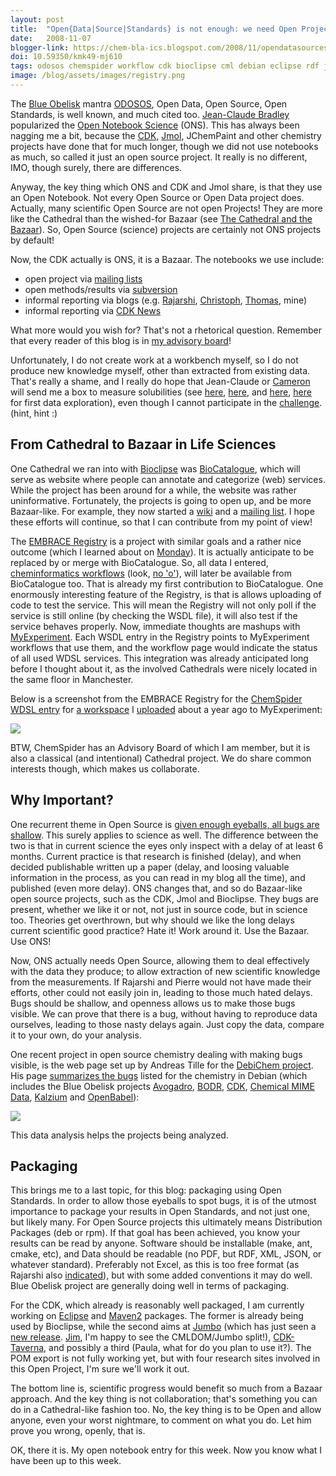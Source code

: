 ```yaml
---
layout: post
title:  "Open{Data|Source|Standards} is not enough: we need Open Projects"
date:   2008-11-07
blogger-link: https://chem-bla-ics.blogspot.com/2008/11/opendatasourcestandards-is-not-enough.html
doi: 10.59350/kmk49-mj610
tags: odosos chemspider workflow cdk bioclipse cml debian eclipse rdf jmol blue-obelisk
image: /blog/assets/images/registry.png
---
```


The [Blue Obelisk](http://blueobelisk.sourceforge.net/wiki/Main_Page) mantra [ODOSOS](http://blueobelisk.sourceforge.net/wiki/ODOSOS),
Open Data, Open Source, Open Standards, is well known, and much cited too. [Jean-Claude Bradley](http://usefulchem.blogspot.com/)
popularized the [Open Notebook Science](http://en.wikipedia.org/wiki/Open_Notebook_Science) (ONS). This has always been nagging me a bit,
because the [CDK](http://cdk.sf.net/), [Jmol](http://www.jmol.org/), JChemPaint and other chemistry projects have done that for much
longer, though we did not use notebooks as much, so called it just an open source project. It really is no different, IMO, though
surely, there are differences.

Anyway, the key thing which ONS and CDK and Jmol share, is that they use an Open Notebook. Not every Open Source or Open Data project does.
Actually, many scientific Open Source are not open Projects! They are more like the Cathedral than the wished-for Bazaar (see
[The Cathedral and the Bazaar](http://en.wikipedia.org/wiki/The_Cathedral_and_the_Bazaar)). So, Open Source (science) projects are certainly not ONS projects by default!

Now, the CDK actually is ONS, it is a Bazaar. The notebooks we use include:

* open project via [mailing lists](https://sourceforge.net/mail/?group_id=20024)
* open methods/results via [subversion](https://sourceforge.net/svn/?group_id=20024)
* informal reporting via blogs (e.g. [Rajarshi](http://rguha.wordpress.com/), [Christoph](http://www.steinbeck-molecular.de/steinblog/), [Thomas](http://cdktaverna.wordpress.com/), mine)
* informal reporting via [CDK News](http://www.cdknews.org/)

What more would you wish for? That's not a rhetorical question. Remember that every reader of this blog is in
[my advisory board](http://chem-bla-ics.blogspot.com/2007/11/be-in-my-advisory-board-1-being-good.html)!

Unfortunately, I do not create work at a workbench myself, so I do not produce new knowledge myself, other than extracted from existing
data. That's really a shame, and I really do hope that Jean-Claude or [Cameron](http://blog.openwetware.org/scienceintheopen) will send
me a box to measure solubilities (see [here](http://usefulchem.blogspot.com/2008/10/rdf-triples-for-open-notebook-science.html),
[here](http://usefulchem.blogspot.com/2008/11/ons-solubility-web-query.html), and
[here](http://anybody.cephb.fr/perso/lindenb/tmp/jcbradley.rdf),
[here](http://rguha.wordpress.com/2008/11/06/solubility-queries-and-the-google-visualization-api/) for first data exploration),
even though I cannot participate in the [challenge](http://usefulchem.blogspot.com/2008/11/submeta-open-notebook-science-awards.html).
(hint, hint :)

## From Cathedral to Bazaar in Life Sciences

One Cathedral we ran into with [Bioclipse](http://www.bioclipse.net/) was [BioCatalogue](http://www.biocatalogue.org/),
which will serve as website where people can annotate and categorize (web) services. While the project has been around for a while, the
website was rather uninformative. Fortunately, the projects is going to open up, and be more Bazaar-like. For example, they
now started a [wiki](http://www.biocatalogue.org/wiki) and a
[mailing list](http://listserv.manchester.ac.uk/cgi-bin/wa?SUBED1=biocatalogue-friends&A=1). I hope these efforts will continue,
so that I can contribute from my point of view!

The [EMBRACE Registry](http://embraceregistry.net/) is a project with similar goals and a rather nice outcome (which I learned about on
[Monday](http://chem-bla-ics.blogspot.com/2008/11/embrace-workshop-in-uppsala.html)). It is actually anticipate to be replaced by or merge
with BioCatalogue. So, all data I entered, [cheminformatics workflows](http://prints.cs.man.ac.uk:8081/category/tags/cheminformatics)
(look, [no 'o'](http://chem-bla-ics.blogspot.com/2008/10/chemoinformatics-p0wned-by.html)), will later be available from BioCatalogue too.
That is already my first contribution to BioCatalogue. One enormously interesting feature of the Registry, is that is allows uploading of
code to test the service. This will mean the Registry will not only poll if the service is still online (by checking the WSDL file), it
will also test if the service behaves properly. Now, immediate thoughts are mashups with [MyExperiment](http://www.myexperiment.org/).
Each WSDL entry in the Registry points to MyExperiment workflows that use them, and the workflow page would indicate the status of all
used WDSL services. This integration was already anticipated long before I thought about it, as the involved Cathedrals were nicely
located in the same floor in Manchester.

Below is a screenshot from the EMBRACE Registry for the [ChemSpider](http://www.chemspider.com/)
[WDSL entry](http://prints.cs.man.ac.uk:8081/service/massspecapi) for [a workspace](http://www.myexperiment.org/workflows/97)
I [uploaded](http://chem-bla-ics.blogspot.com/2007/11/metabolomics-workflows-in-taverna.html) about a year ago to MyExperiment:

![](/blog/assets/images/registry.png)

BTW, ChemSpider has an Advisory Board of which I am member, but it is also a classical (and intentional) Cathedral project. We do share common interests though, which makes us collaborate.

## Why Important?

One recurrent theme in Open Source is [given enough eyeballs, all bugs are shallow](http://en.wikipedia.org/wiki/Given_enough_eyeballs).
This surely applies to science as well. The difference between the two is that in current science the eyes only inspect with a delay of at
least 6 months. Current practice is that research is finished (delay), and when decided publishable written up a paper (delay, and loosing
valuable information in the process, as you can read in my blog all the time), and published (even more delay). ONS changes that, and so do
Bazaar-like open source projects, such as the CDK, Jmol and Bioclipse. They bugs are present, whether we like it or not, not just in source
code, but in science too. Theories get overthrown, but why should we like the long delays current scientific good practice? Hate it! Work
around it. Use the Bazaar. Use ONS!

Now, ONS actually needs Open Source, allowing them to deal effectively with the data they produce; to allow extraction of new scientific
knowledge from the measurements. If Rajarshi and Pierre would not have made their efforts, other could not easily join in, leading to
those much hated delays. Bugs should be shallow, and openness allows us to make those bugs visible. We can prove that there is a bug,
without having to reproduce data ourselves, leading to those nasty delays again. Just copy the data, compare it to your own, do your
analysis.

One recent project in open source chemistry dealing with making bugs visible, is the web page set up by Andreas Tille for the
[DebiChem project](http://alioth.debian.org/projects/debichem). His page [summarizes the bugs](http://cdd.alioth.debian.org/debichem/bugs/)
listed for the chemistry in Debian (which includes the Blue Obelisk projects [Avogadro](http://packages.debian.org/lenny/avogadro),
[BODR](http://packages.debian.org/lenny/bodr), [CDK](http://packages.debian.org/lenny/libcdk-java),
[Chemical MIME Data](http://packages.debian.org/lenny/chemical-mime-data),
[Kalzium](http://packages.debian.org/lenny/kalzium) and [OpenBabel](http://packages.debian.org/lenny/openbabel)):

![](/blog/assets/images/debichem.png)

This data analysis helps the projects being analyzed.

## Packaging

This brings me to a last topic, for this blog: packaging using Open Standards. In order to allow those eyeballs to spot bugs, it is of the
utmost importance to package your results in Open Standards, and not just one, but likely many. For Open Source projects this ultimately
means Distribution Packages (deb or rpm). If that goal has been achieved, you know your results can be read by anyone. Software should be
installable (make, ant, cmake, etc), and Data should be readable (no PDF, but RDF, XML, JSON, or whatever standard). Preferably not Excel,
as this is too free format (as Rajarshi also [indicated](http://rguha.wordpress.com/2008/11/06/solubility-queries-and-the-google-visualization-api/)),
but with some added conventions it may do well. Blue Obelisk project are generally doing well in terms of packaging.

For the CDK, which already is reasonably well packaged, I am currently working on [Eclipse](http://cdk.svn.sourceforge.net/viewvc/cdk/cdk-eclipse/trunk/)
and [Maven2](http://cdk.svn.sourceforge.net/viewvc/cdk/cdk-pom/trunk/) packages. The former is already being used by Bioclipse, while the
second aims at [Jumbo](https://sourceforge.net/projects/cml) (which has just seen a
[new release](https://sourceforge.net/project/showfiles.php?group_id=51361). [Jim](http://wwmm.ch.cam.ac.uk/blogs/downing/),
I'm happy to see the CMLDOM/Jumbo split!), [CDK-Taverna](http://www.cdk-taverna.de/), and possibly a third (Paula, what for do you plan
to use it?). The POM export is not fully working yet, but with four research sites involved in this Open Project, I'm sure we'll work
it out.

The bottom line is, scientific progress would benefit so much from a Bazaar approach. And the key thing is not collaboration; that's
something you can do in a Cathedral-like fashion too. No, the key thing is to be Open and allow anyone, even your worst nightmare, to
comment on what you do. Let him prove you wrong, openly, that is.

OK, there it is. My open notebook entry for this week. Now you know what I have been up to this week.
